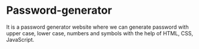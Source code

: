 # Password-generator
It is a password generator website where we can generate password with upper case, lower case, numbers and symbols with the help of HTML, CSS, JavaScript.

